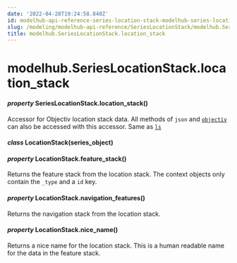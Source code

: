 ```yaml
---
date: '2022-04-28T19:24:58.840Z'
id: modelhub-api-reference-series-location-stack-modelhub-series-location-stack-location-stack
slug: /modeling/modelhub-api-reference/SeriesLocationStack/modelhub.SeriesLocationStack.location-stack/
title: modelhub.SeriesLocationStack.location_stack
---
```


# modelhub.SeriesLocationStack.location_stack


#### _property_ SeriesLocationStack.location_stack()
Accessor for Objectiv location stack data. All methods of `json` and [`objectiv`](/docs/modeling/modelhub-api-reference/SeriesLocationStack/modelhub.SeriesLocationStack.objectiv/#modelhub.SeriesLocationStack.objectiv)
can also be accessed with this accessor. Same as [`ls`](/docs/modeling/modelhub-api-reference/SeriesLocationStack/modelhub.SeriesLocationStack.ls/#modelhub.SeriesLocationStack.ls)


#### _class_ LocationStack(series_object)
<!-- !! processed by numpydoc !! -->

#### _property_ LocationStack.feature_stack()
Returns the feature stack from the location stack. The context objects only contain the `_type`
and a `id` key.

<!-- !! processed by numpydoc !! -->

#### _property_ LocationStack.navigation_features()
Returns the navigation stack from the location stack.

<!-- !! processed by numpydoc !! -->

#### _property_ LocationStack.nice_name()
Returns a nice name for the location stack. This is a human readable name for the data in the
feature stack.

<!-- !! processed by numpydoc !! -->
<!-- !! processed by numpydoc !! -->
